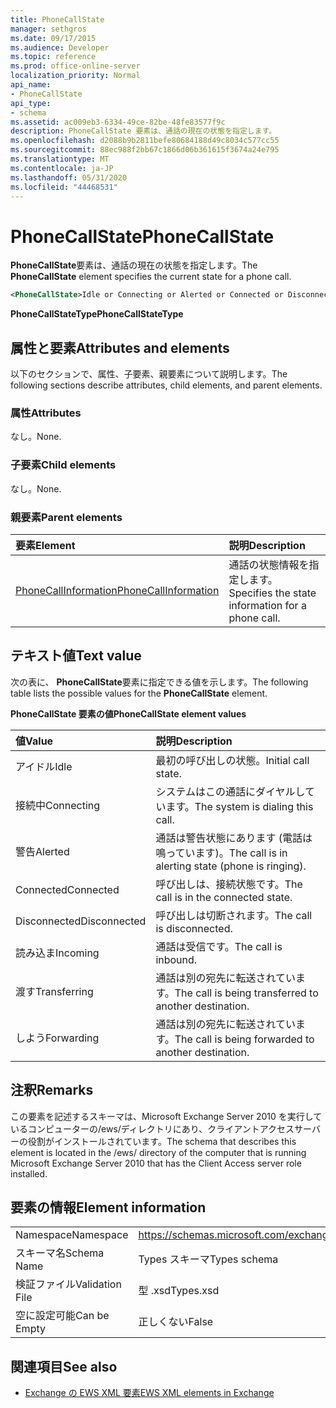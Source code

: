 ```yaml
---
title: PhoneCallState
manager: sethgros
ms.date: 09/17/2015
ms.audience: Developer
ms.topic: reference
ms.prod: office-online-server
localization_priority: Normal
api_name:
- PhoneCallState
api_type:
- schema
ms.assetid: ac009eb3-6334-49ce-82be-48fe83577f9c
description: PhoneCallState 要素は、通話の現在の状態を指定します。
ms.openlocfilehash: d2088b9b2811befe80684188d49c8034c577cc55
ms.sourcegitcommit: 88ec988f2bb67c1866d06b361615f3674a24e795
ms.translationtype: MT
ms.contentlocale: ja-JP
ms.lasthandoff: 05/31/2020
ms.locfileid: "44468531"
---
```

# <a name="phonecallstate"></a><span data-ttu-id="18bcc-103">PhoneCallState</span><span class="sxs-lookup"><span data-stu-id="18bcc-103">PhoneCallState</span></span>

<span data-ttu-id="18bcc-104">**PhoneCallState**要素は、通話の現在の状態を指定します。</span><span class="sxs-lookup"><span data-stu-id="18bcc-104">The **PhoneCallState** element specifies the current state for a phone call.</span></span> 
  
```xml
<PhoneCallState>Idle or Connecting or Alerted or Connected or Disconnected or Incoming or Transferring or Forwarding</PhoneCallState>
```

 <span data-ttu-id="18bcc-105">**PhoneCallStateType**</span><span class="sxs-lookup"><span data-stu-id="18bcc-105">**PhoneCallStateType**</span></span>
## <a name="attributes-and-elements"></a><span data-ttu-id="18bcc-106">属性と要素</span><span class="sxs-lookup"><span data-stu-id="18bcc-106">Attributes and elements</span></span>

<span data-ttu-id="18bcc-107">以下のセクションで、属性、子要素、親要素について説明します。</span><span class="sxs-lookup"><span data-stu-id="18bcc-107">The following sections describe attributes, child elements, and parent elements.</span></span>
  
### <a name="attributes"></a><span data-ttu-id="18bcc-108">属性</span><span class="sxs-lookup"><span data-stu-id="18bcc-108">Attributes</span></span>

<span data-ttu-id="18bcc-109">なし。</span><span class="sxs-lookup"><span data-stu-id="18bcc-109">None.</span></span>
  
### <a name="child-elements"></a><span data-ttu-id="18bcc-110">子要素</span><span class="sxs-lookup"><span data-stu-id="18bcc-110">Child elements</span></span>

<span data-ttu-id="18bcc-111">なし。</span><span class="sxs-lookup"><span data-stu-id="18bcc-111">None.</span></span>
  
### <a name="parent-elements"></a><span data-ttu-id="18bcc-112">親要素</span><span class="sxs-lookup"><span data-stu-id="18bcc-112">Parent elements</span></span>

|<span data-ttu-id="18bcc-113">**要素**</span><span class="sxs-lookup"><span data-stu-id="18bcc-113">**Element**</span></span>|<span data-ttu-id="18bcc-114">**説明**</span><span class="sxs-lookup"><span data-stu-id="18bcc-114">**Description**</span></span>|
|:-----|:-----|
|[<span data-ttu-id="18bcc-115">PhoneCallInformation</span><span class="sxs-lookup"><span data-stu-id="18bcc-115">PhoneCallInformation</span></span>](phonecallinformation.md) <br/> |<span data-ttu-id="18bcc-116">通話の状態情報を指定します。</span><span class="sxs-lookup"><span data-stu-id="18bcc-116">Specifies the state information for a phone call.</span></span>  <br/> |
   
## <a name="text-value"></a><span data-ttu-id="18bcc-117">テキスト値</span><span class="sxs-lookup"><span data-stu-id="18bcc-117">Text value</span></span>

<span data-ttu-id="18bcc-118">次の表に、 **PhoneCallState**要素に指定できる値を示します。</span><span class="sxs-lookup"><span data-stu-id="18bcc-118">The following table lists the possible values for the **PhoneCallState** element.</span></span> 
  
<span data-ttu-id="18bcc-119">**PhoneCallState 要素の値**</span><span class="sxs-lookup"><span data-stu-id="18bcc-119">**PhoneCallState element values**</span></span>

|<span data-ttu-id="18bcc-120">**値**</span><span class="sxs-lookup"><span data-stu-id="18bcc-120">**Value**</span></span>|<span data-ttu-id="18bcc-121">**説明**</span><span class="sxs-lookup"><span data-stu-id="18bcc-121">**Description**</span></span>|
|:-----|:-----|
|<span data-ttu-id="18bcc-122">アイドル</span><span class="sxs-lookup"><span data-stu-id="18bcc-122">Idle</span></span>  <br/> |<span data-ttu-id="18bcc-123">最初の呼び出しの状態。</span><span class="sxs-lookup"><span data-stu-id="18bcc-123">Initial call state.</span></span>  <br/> |
|<span data-ttu-id="18bcc-124">接続中</span><span class="sxs-lookup"><span data-stu-id="18bcc-124">Connecting</span></span>  <br/> |<span data-ttu-id="18bcc-125">システムはこの通話にダイヤルしています。</span><span class="sxs-lookup"><span data-stu-id="18bcc-125">The system is dialing this call.</span></span>  <br/> |
|<span data-ttu-id="18bcc-126">警告</span><span class="sxs-lookup"><span data-stu-id="18bcc-126">Alerted</span></span>  <br/> |<span data-ttu-id="18bcc-127">通話は警告状態にあります (電話は鳴っています)。</span><span class="sxs-lookup"><span data-stu-id="18bcc-127">The call is in alerting state (phone is ringing).</span></span>  <br/> |
|<span data-ttu-id="18bcc-128">Connected</span><span class="sxs-lookup"><span data-stu-id="18bcc-128">Connected</span></span>  <br/> |<span data-ttu-id="18bcc-129">呼び出しは、接続状態です。</span><span class="sxs-lookup"><span data-stu-id="18bcc-129">The call is in the connected state.</span></span>  <br/> |
|<span data-ttu-id="18bcc-130">Disconnected</span><span class="sxs-lookup"><span data-stu-id="18bcc-130">Disconnected</span></span>  <br/> |<span data-ttu-id="18bcc-131">呼び出しは切断されます。</span><span class="sxs-lookup"><span data-stu-id="18bcc-131">The call is disconnected.</span></span>  <br/> |
|<span data-ttu-id="18bcc-132">読み込ま</span><span class="sxs-lookup"><span data-stu-id="18bcc-132">Incoming</span></span>  <br/> |<span data-ttu-id="18bcc-133">通話は受信です。</span><span class="sxs-lookup"><span data-stu-id="18bcc-133">The call is inbound.</span></span>  <br/> |
|<span data-ttu-id="18bcc-134">渡す</span><span class="sxs-lookup"><span data-stu-id="18bcc-134">Transferring</span></span>  <br/> |<span data-ttu-id="18bcc-135">通話は別の宛先に転送されています。</span><span class="sxs-lookup"><span data-stu-id="18bcc-135">The call is being transferred to another destination.</span></span>  <br/> |
|<span data-ttu-id="18bcc-136">しよう</span><span class="sxs-lookup"><span data-stu-id="18bcc-136">Forwarding</span></span>  <br/> |<span data-ttu-id="18bcc-137">通話は別の宛先に転送されています。</span><span class="sxs-lookup"><span data-stu-id="18bcc-137">The call is being forwarded to another destination.</span></span>  <br/> |
   
## <a name="remarks"></a><span data-ttu-id="18bcc-138">注釈</span><span class="sxs-lookup"><span data-stu-id="18bcc-138">Remarks</span></span>

<span data-ttu-id="18bcc-139">この要素を記述するスキーマは、Microsoft Exchange Server 2010 を実行しているコンピューターの/ews/ディレクトリにあり、クライアントアクセスサーバーの役割がインストールされています。</span><span class="sxs-lookup"><span data-stu-id="18bcc-139">The schema that describes this element is located in the /ews/ directory of the computer that is running Microsoft Exchange Server 2010 that has the Client Access server role installed.</span></span>
  
## <a name="element-information"></a><span data-ttu-id="18bcc-140">要素の情報</span><span class="sxs-lookup"><span data-stu-id="18bcc-140">Element information</span></span>

|||
|:-----|:-----|
|<span data-ttu-id="18bcc-141">Namespace</span><span class="sxs-lookup"><span data-stu-id="18bcc-141">Namespace</span></span>  <br/> |https://schemas.microsoft.com/exchange/services/2006/types  <br/> |
|<span data-ttu-id="18bcc-142">スキーマ名</span><span class="sxs-lookup"><span data-stu-id="18bcc-142">Schema Name</span></span>  <br/> |<span data-ttu-id="18bcc-143">Types スキーマ</span><span class="sxs-lookup"><span data-stu-id="18bcc-143">Types schema</span></span>  <br/> |
|<span data-ttu-id="18bcc-144">検証ファイル</span><span class="sxs-lookup"><span data-stu-id="18bcc-144">Validation File</span></span>  <br/> |<span data-ttu-id="18bcc-145">型 .xsd</span><span class="sxs-lookup"><span data-stu-id="18bcc-145">Types.xsd</span></span>  <br/> |
|<span data-ttu-id="18bcc-146">空に設定可能</span><span class="sxs-lookup"><span data-stu-id="18bcc-146">Can be Empty</span></span>  <br/> |<span data-ttu-id="18bcc-147">正しくない</span><span class="sxs-lookup"><span data-stu-id="18bcc-147">False</span></span>  <br/> |
   
## <a name="see-also"></a><span data-ttu-id="18bcc-148">関連項目</span><span class="sxs-lookup"><span data-stu-id="18bcc-148">See also</span></span>



- [<span data-ttu-id="18bcc-149">Exchange の EWS XML 要素</span><span class="sxs-lookup"><span data-stu-id="18bcc-149">EWS XML elements in Exchange</span></span>](ews-xml-elements-in-exchange.md)

